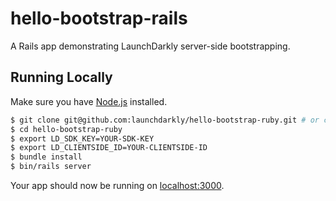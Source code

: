 # hello-bootstrap-rails

A Rails app demonstrating LaunchDarkly server-side bootstrapping.

## Running Locally

Make sure you have [Node.js](http://nodejs.org/) installed.

```sh
$ git clone git@github.com:launchdarkly/hello-bootstrap-ruby.git # or clone your own fork
$ cd hello-bootstrap-ruby
$ export LD_SDK_KEY=YOUR-SDK-KEY
$ export LD_CLIENTSIDE_ID=YOUR-CLIENTSIDE-ID
$ bundle install
$ bin/rails server
```

Your app should now be running on [localhost:3000](http://localhost:3000/).
